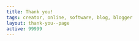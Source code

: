 ```yaml
---
title: Thank you!
tags: creator, online, software, blog, blogger
layout: thank-you--page
active: 99999
---
```

